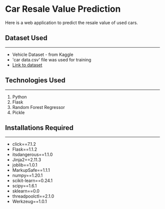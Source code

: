 # Car Resale Value Prediction

Here is a web application to predict the resale value of used cars.

## Dataset Used
-----
* Vehicle Dataset - from Kaggle
* 'car data.csv' file was used for training
* [Link to dataset](https://www.kaggle.com/nehalbirla/vehicle-dataset-from-cardekho)

## Technologies Used
-----
1. Python 
2. Flask
3. Random Forest Regressor 
4. Pickle

## Installations Required
-----
* click==7.1.2
* Flask==1.1.2
* itsdangerous==1.1.0
* Jinja2==2.11.3
* joblib==1.0.1
* MarkupSafe==1.1.1
* numpy==1.20.1
* scikit-learn==0.24.1
* scipy==1.6.1
* sklearn==0.0
* threadpoolctl==2.1.0
* Werkzeug==1.0.1